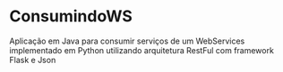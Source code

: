 # ConsumindoWS
Aplicação em Java para consumir serviços de um WebServices implementado em Python utilizando arquitetura RestFul com framework Flask e Json
